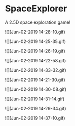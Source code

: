# SpaceExplorer

A 2.5D space exploration game!

![](Jun-02-2019 14-28-10.gif)

![](Jun-02-2019 14-25-35.gif)

![](Jun-02-2019 14-26-19.gif)

![](Jun-02-2019 14-22-58.gif)

![](Jun-02-2019 14-33-32.gif)

![](Jun-02-2019 14-21-30.gif)

![](Jun-02-2019 14-30-08.gif)

![](Jun-02-2019 14-31-14.gif)

![](Jun-02-2019 14-29-34.gif)

![](Jun-02-2019 14-37-10.gif)
